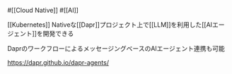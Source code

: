 #[[Cloud Native]] #[[AI]]

[[Kubernetes]] Nativeな[[Dapr]]プロジェクト上で[[LLM]]を利用した[[AIエージェント]]を開発できる

DaprのワークフローによるメッセージングベースのAIエージェント連携も可能

<https://dapr.github.io/dapr-agents/>